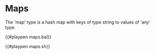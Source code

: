 # Maps

The 'map' type is a hash map with keys of type string to values of 'any' type.

{{#playpen maps.bal}}

{{#playpen maps.sh}}
